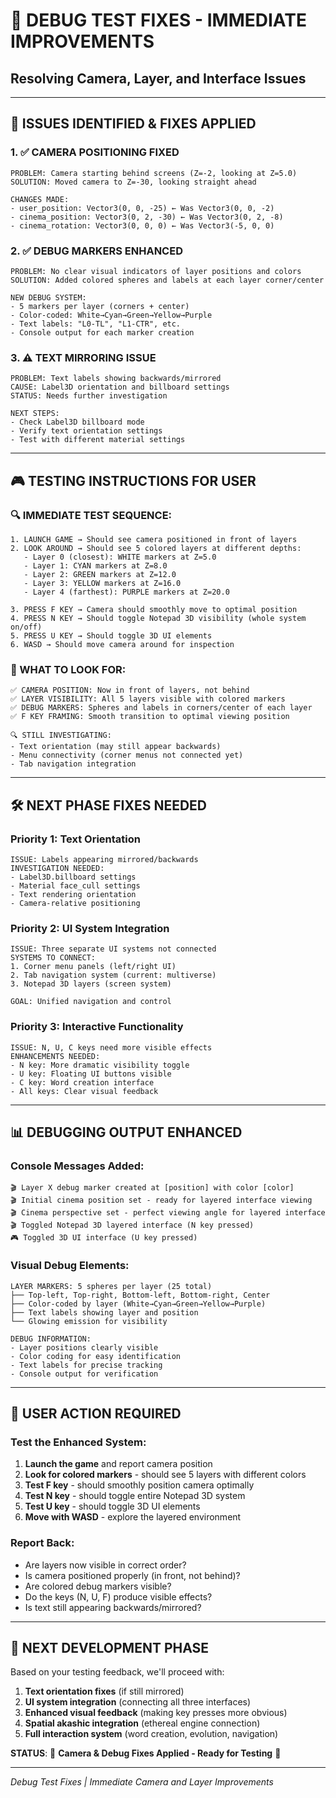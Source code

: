 # 🔧 DEBUG TEST FIXES - IMMEDIATE IMPROVEMENTS
## **Resolving Camera, Layer, and Interface Issues**

---

## 🎯 **ISSUES IDENTIFIED & FIXES APPLIED**

### **1. ✅ CAMERA POSITIONING FIXED**
```
PROBLEM: Camera starting behind screens (Z=-2, looking at Z=5.0)
SOLUTION: Moved camera to Z=-30, looking straight ahead

CHANGES MADE:
- user_position: Vector3(0, 0, -25) ← Was Vector3(0, 0, -2)  
- cinema_position: Vector3(0, 2, -30) ← Was Vector3(0, 2, -8)
- cinema_rotation: Vector3(0, 0, 0) ← Was Vector3(-5, 0, 0)
```

### **2. ✅ DEBUG MARKERS ENHANCED** 
```
PROBLEM: No clear visual indicators of layer positions and colors
SOLUTION: Added colored spheres and labels at each layer corner/center

NEW DEBUG SYSTEM:
- 5 markers per layer (corners + center)  
- Color-coded: White→Cyan→Green→Yellow→Purple
- Text labels: "L0-TL", "L1-CTR", etc.
- Console output for each marker creation
```

### **3. ⚠️ TEXT MIRRORING ISSUE**
```
PROBLEM: Text labels showing backwards/mirrored
CAUSE: Label3D orientation and billboard settings
STATUS: Needs further investigation

NEXT STEPS:
- Check Label3D billboard mode
- Verify text orientation settings
- Test with different material settings
```

---

## 🎮 **TESTING INSTRUCTIONS FOR USER**

### **🔍 IMMEDIATE TEST SEQUENCE:**
```
1. LAUNCH GAME → Should see camera positioned in front of layers
2. LOOK AROUND → Should see 5 colored layers at different depths:
   - Layer 0 (closest): WHITE markers at Z=5.0
   - Layer 1: CYAN markers at Z=8.0  
   - Layer 2: GREEN markers at Z=12.0
   - Layer 3: YELLOW markers at Z=16.0
   - Layer 4 (farthest): PURPLE markers at Z=20.0

3. PRESS F KEY → Camera should smoothly move to optimal position
4. PRESS N KEY → Should toggle Notepad 3D visibility (whole system on/off)
5. PRESS U KEY → Should toggle 3D UI elements
6. WASD → Should move camera around for inspection
```

### **🎯 WHAT TO LOOK FOR:**
```
✅ CAMERA POSITION: Now in front of layers, not behind
✅ LAYER VISIBILITY: All 5 layers visible with colored markers
✅ DEBUG MARKERS: Spheres and labels in corners/center of each layer
✅ F KEY FRAMING: Smooth transition to optimal viewing position

🔍 STILL INVESTIGATING:
- Text orientation (may still appear backwards)
- Menu connectivity (corner menus not connected yet)
- Tab navigation integration
```

---

## 🛠️ **NEXT PHASE FIXES NEEDED**

### **Priority 1: Text Orientation**
```
ISSUE: Labels appearing mirrored/backwards
INVESTIGATION NEEDED:
- Label3D.billboard settings
- Material face_cull settings  
- Text rendering orientation
- Camera-relative positioning
```

### **Priority 2: UI System Integration**  
```
ISSUE: Three separate UI systems not connected
SYSTEMS TO CONNECT:
1. Corner menu panels (left/right UI)
2. Tab navigation system (current: multiverse)
3. Notepad 3D layers (screen system)

GOAL: Unified navigation and control
```

### **Priority 3: Interactive Functionality**
```
ISSUE: N, U, C keys need more visible effects
ENHANCEMENTS NEEDED:
- N key: More dramatic visibility toggle
- U key: Floating UI buttons visible
- C key: Word creation interface
- All keys: Clear visual feedback
```

---

## 📊 **DEBUGGING OUTPUT ENHANCED**

### **Console Messages Added:**
```
🎬 Layer X debug marker created at [position] with color [color]
🎬 Initial cinema position set - ready for layered interface viewing  
🎬 Cinema perspective set - perfect viewing angle for layered interface
🎬 Toggled Notepad 3D layered interface (N key pressed)
🎮 Toggled 3D UI interface (U key pressed)
```

### **Visual Debug Elements:**
```
LAYER MARKERS: 5 spheres per layer (25 total)
├── Top-left, Top-right, Bottom-left, Bottom-right, Center
├── Color-coded by layer (White→Cyan→Green→Yellow→Purple)  
├── Text labels showing layer and position
└── Glowing emission for visibility

DEBUG INFORMATION:
- Layer positions clearly visible
- Color coding for easy identification
- Text labels for precise tracking
- Console output for verification
```

---

## 🎯 **USER ACTION REQUIRED**

### **Test the Enhanced System:**
1. **Launch the game** and report camera position
2. **Look for colored markers** - should see 5 layers with different colors
3. **Test F key** - should smoothly position camera optimally  
4. **Test N key** - should toggle entire Notepad 3D system
5. **Test U key** - should toggle 3D UI elements
6. **Move with WASD** - explore the layered environment

### **Report Back:**
- Are layers now visible in correct order?
- Is camera positioned properly (in front, not behind)?
- Are colored debug markers visible? 
- Do the keys (N, U, F) produce visible effects?
- Is text still appearing backwards/mirrored?

---

## 🚀 **NEXT DEVELOPMENT PHASE**

Based on your testing feedback, we'll proceed with:

1. **Text orientation fixes** (if still mirrored)
2. **UI system integration** (connecting all three interfaces)  
3. **Enhanced visual feedback** (making key presses more obvious)
4. **Spatial akashic integration** (ethereal engine connection)
5. **Full interaction system** (word creation, evolution, navigation)

**STATUS**: 🔧 **Camera & Debug Fixes Applied - Ready for Testing** 🔧

---

*Debug Test Fixes | Immediate Camera and Layer Improvements*